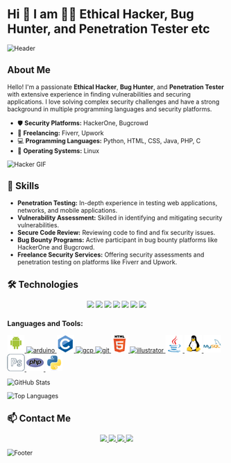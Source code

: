 # Hi 👋 I am 👨‍💻 Ethical Hacker, Bug Hunter, and Penetration Tester etc

![Header](https://camo.githubusercontent.com/a891d7d5917bebbdfcedb02348ab06be64822b69e8d1cfdad45e6dc5279f6ca7/68747470733a2f2f6d656469612e74656e6f722e636f6d2f7a7a6e746d325f3942336741414141432f6861636b65722e676966)

## About Me

Hello! I'm a passionate **Ethical Hacker**, **Bug Hunter**, and **Penetration Tester** with extensive experience in finding vulnerabilities and securing applications. I love solving complex security challenges and have a strong background in multiple programming languages and security platforms.

- 🛡️ **Security Platforms:** HackerOne, Bugcrowd
- 💼 **Freelancing:** Fiverr, Upwork
- 💻 **Programming Languages:** Python, HTML, CSS, Java, PHP, C
- 🐧 **Operating Systems:** Linux

![Hacker GIF](https://media.giphy.com/media/xUPGcguWZHRC2HyBRS/giphy.gif)

## 🔧 Skills

- **Penetration Testing:** In-depth experience in testing web applications, networks, and mobile applications.
- **Vulnerability Assessment:** Skilled in identifying and mitigating security vulnerabilities.
- **Secure Code Review:** Reviewing code to find and fix security issues.
- **Bug Bounty Programs:** Active participant in bug bounty platforms like HackerOne and Bugcrowd.
- **Freelance Security Services:** Offering security assessments and penetration testing on platforms like Fiverr and Upwork.

## 🛠️ Technologies

<div align="center">
  <img src="https://img.shields.io/badge/-Python-000?&logo=Python" />
  <img src="https://img.shields.io/badge/-HTML-000?&logo=HTML5" />
  <img src="https://img.shields.io/badge/-CSS-000?&logo=CSS3" />
  <img src="https://img.shields.io/badge/-Java-000?&logo=Java" />
  <img src="https://img.shields.io/badge/-PHP-000?&logo=PHP" />
  <img src="https://img.shields.io/badge/-C-000?&logo=C" />
  <img src="https://img.shields.io/badge/-Linux-000?&logo=Linux" />
</div>

<h3 align="left">Languages and Tools:</h3>
<p align="left"> <a href="https://developer.android.com" target="_blank" rel="noreferrer"> <img src="https://raw.githubusercontent.com/devicons/devicon/master/icons/android/android-original-wordmark.svg" alt="android" width="40" height="40"/> </a> <a href="https://www.arduino.cc/" target="_blank" rel="noreferrer"> <img src="https://cdn.worldvectorlogo.com/logos/arduino-1.svg" alt="arduino" width="40" height="40"/> </a> <a href="https://www.cprogramming.com/" target="_blank" rel="noreferrer"> <img src="https://raw.githubusercontent.com/devicons/devicon/master/icons/c/c-original.svg" alt="c" width="40" height="40"/> </a> <a href="https://cloud.google.com" target="_blank" rel="noreferrer"> <img src="https://www.vectorlogo.zone/logos/google_cloud/google_cloud-icon.svg" alt="gcp" width="40" height="40"/> </a> <a href="https://git-scm.com/" target="_blank" rel="noreferrer"> <img src="https://www.vectorlogo.zone/logos/git-scm/git-scm-icon.svg" alt="git" width="40" height="40"/> </a> <a href="https://www.w3.org/html/" target="_blank" rel="noreferrer"> <img src="https://raw.githubusercontent.com/devicons/devicon/master/icons/html5/html5-original-wordmark.svg" alt="html5" width="40" height="40"/> </a> <a href="https://www.adobe.com/in/products/illustrator.html" target="_blank" rel="noreferrer"> <img src="https://www.vectorlogo.zone/logos/adobe_illustrator/adobe_illustrator-icon.svg" alt="illustrator" width="40" height="40"/> </a> <a href="https://www.java.com" target="_blank" rel="noreferrer"> <img src="https://raw.githubusercontent.com/devicons/devicon/master/icons/java/java-original.svg" alt="java" width="40" height="40"/> </a> <a href="https://www.linux.org/" target="_blank" rel="noreferrer"> <img src="https://raw.githubusercontent.com/devicons/devicon/master/icons/linux/linux-original.svg" alt="linux" width="40" height="40"/> </a> <a href="https://www.mysql.com/" target="_blank" rel="noreferrer"> <img src="https://raw.githubusercontent.com/devicons/devicon/master/icons/mysql/mysql-original-wordmark.svg" alt="mysql" width="40" height="40"/> </a> <a href="https://www.photoshop.com/en" target="_blank" rel="noreferrer"> <img src="https://raw.githubusercontent.com/devicons/devicon/master/icons/photoshop/photoshop-line.svg" alt="photoshop" width="40" height="40"/> </a> <a href="https://www.php.net" target="_blank" rel="noreferrer"> <img src="https://raw.githubusercontent.com/devicons/devicon/master/icons/php/php-original.svg" alt="php" width="40" height="40"/> </a> <a href="https://www.python.org" target="_blank" rel="noreferrer"> <img src="https://raw.githubusercontent.com/devicons/devicon/master/icons/python/python-original.svg" alt="python" width="40" height="40"/> </a> </p>

![GitHub Stats](https://github-readme-stats.vercel.app/api?username=mdalfaz&show_icons=true&theme=radical&hide=contribs,prs)


![Top Languages](https://github-readme-stats.vercel.app/api/top-langs/?username=mdalfaz&layout=compact&theme=radical)


## 📫 Contact Me



<div align="center">
  <a href="https://www.youtube.com/@alfazinfosec">
    <img src="https://img.shields.io/badge/YouTube-FF0000?style=for-the-badge&logo=youtube&logoColor=white" />
  </a>
  <a href="https://www.facebook.com/yourprofile](https://facebook.com/md.alfaz.official">
    <img src="https://img.shields.io/badge/Facebook-1877F2?style=for-the-badge&logo=facebook&logoColor=white" />
  </a>
  <a href="https://sites.google.com/view/md-alfaz-hossain">
    <img src="https://img.shields.io/badge/Google_Sites-4285F4?style=for-the-badge&logo=google&logoColor=white" />
  </a>
  <a href="https://linkedin.com/in/yourprofile">
    <img src="https://img.shields.io/badge/LinkedIn-0077B5?style=for-the-badge&logo=linkedin&logoColor=white" />
  </a>
 
</div>

![Footer](https://via.placeholder.com/1000x200?text=Thanks+for+visiting+my+profile!)

